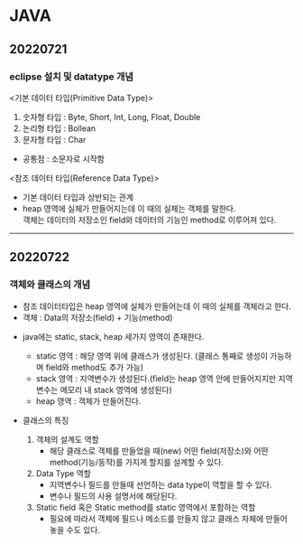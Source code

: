 # JAVA

## 20220721
### eclipse 설치 및 datatype 개념<br>

<기본 데이터 타입(Primitive Data Type)>
  1. 숫자형 타입 : Byte, Short, Int, Long, Float, Double
  2. 논리형 타입 : Bollean
  3. 문자형 타입 : Char
  * 공통점 : 소문자로 시작함

<참조 데이터 타입(Reference Data Type)>
- 기본 데이터 타입과 상반되는 관계
- heap 영역에 실체가 만들어지는데 이 때의 실체는 객체를 말한다.<br>
객체는 데이터의 저장소인 field와 데이터의 기능인 method로 이루어져 있다.
------------------------------------------------------------------------
## 20220722
### 객체와 클래스의 개념<br>

- 참조 데이터타입은 heap 영역에 실체가 만들어는데 이 때의 실체를 객체라고 한다.
- 객체 : Data의 저장소(field) + 기능(method)

* java에는 static, stack, heap 세가지 영역이 존재한다.
  - static 영역 : 해당 영역 위에 클래스가 생성된다. (클래스 통째로 생성이 가능하며 field와 method도 추가 가능)
  - stack 영역 : 지역변수가 생성된다.(field는 heap 영역 안에 만들어지지만 지역변수는 메모리 내 stack 영역에 생성된다)
  - heap 영역 : 객체가 만들어진다.

* 클래스의 특징
  1. 객체의 설계도 역할
      - 해당 클래스로 객체를 만들었을 때(new) 어떤 field(저장소)와 어떤 method(기능/동작)를 가지게 할지를 설계할 수 있다.
  2. Data Type 역할
      - 지역변수나 필드를 만들때 선언하는 data type이 역할을 할 수 있다.
      - 변수나 필드의 사용 설명서에 해당된다.
  3. Static field 혹은 Static method를 static 영역에서 포함하는 역할
      - 필요에 따라서 객체에 필드나 메소드를 만들지 않고 클래스 자체에 만들어 놓을 수도 있다.
